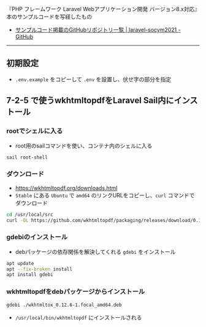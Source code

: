 『PHP フレームワーク Laravel Webアプリケーション開発 バージョン8.x対応』本のサンプルコードを写経したもの

- [サンプルコード掲載のGitHubリポジトリ一覧 | laravel-socym2021 - GitHub](https://github.com/laravel-socym2021)


---


## 初期設定

- `.env.example` をコピーして `.env` を設置し、伏せ字の部分を指定


## 7-2-5 で使うwkhtmltopdfをLaravel Sail内にインストール


### rootでシェルに入る

- root用のsailコマンドを使い、コンテナ内のシェルに入る
```sh
sail root-shell
```

### ダウンロード

- https://wkhtmltopdf.org/downloads.html
- `Stable` にある `Ubuntu` で `amd64` のリンクURLをコピーし、`curl` コマンドでダウンロード
```sh
cd /usr/local/src
curl -OL https://github.com/wkhtmltopdf/packaging/releases/download/0.12.6-1/wkhtmltox_0.12.6-1.focal_amd64.deb
```


### gdebiのインストール

- debパッケージの依存関係を解決してくれる `gdebi` をインストール
```sh
apt update
apt --fix-broken install
apt install gdebi
```


### wkhtmltopdfをdebパッケージからインストール

```sh
gdebi ./wkhtmltox_0.12.6-1.focal_amd64.deb
```

- `/usr/local/bin/wkhtmltopdf` にインストールされる



